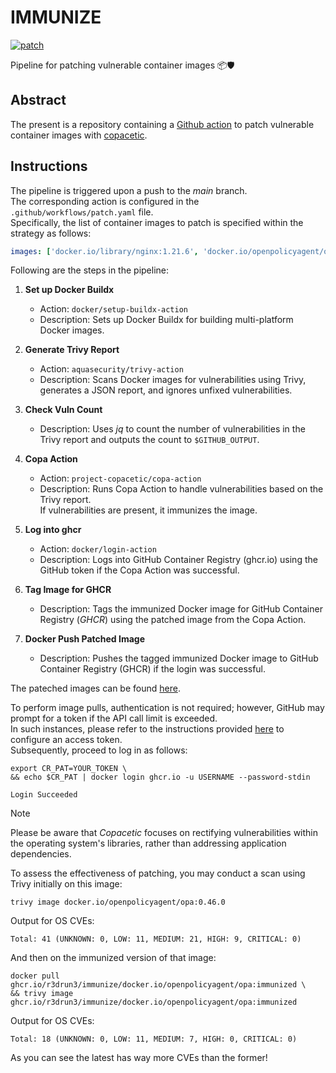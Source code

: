 # IMMUNIZE

[![patch](https://github.com/R3DRUN3/immunize/actions/workflows/patch.yaml/badge.svg)](https://github.com/R3DRUN3/immunize/actions/workflows/patch.yaml)

Pipeline for patching vulnerable container images 📦🛡️

## Abstract
The present is a repository containing a [Github action](https://github.com/features/actions) to patch vulnerable container images with [copacetic](https://github.com/project-copacetic/copacetic).  

## Instructions

The pipeline is triggered upon a push to the *main* branch.  
The corresponding action is configured in the `.github/workflows/patch.yaml` file.  
Specifically, the list of container images to patch is specified within the strategy as follows:

```yaml
images: ['docker.io/library/nginx:1.21.6', 'docker.io/openpolicyagent/opa:0.46.0']
```  
Following are the steps in the pipeline:  
1. **Set up Docker Buildx**
   - Action: `docker/setup-buildx-action`
   - Description: Sets up Docker Buildx for building multi-platform Docker images.

2. **Generate Trivy Report**
   - Action: `aquasecurity/trivy-action`
   - Description: Scans Docker images for vulnerabilities using Trivy, generates a JSON report, and ignores unfixed vulnerabilities.

3. **Check Vuln Count**
   - Description: Uses *jq* to count the number of vulnerabilities in the Trivy report and outputs the count to `$GITHUB_OUTPUT`.

4. **Copa Action**
   - Action: `project-copacetic/copa-action`
   - Description: Runs Copa Action to handle vulnerabilities based on the Trivy report.  
   If vulnerabilities are present, it immunizes the image.

1. **Log into ghcr**
   - Action: `docker/login-action`
   - Description: Logs into GitHub Container Registry (ghcr.io) using the GitHub token if the Copa Action was successful.

2. **Tag Image for GHCR**
   - Description: Tags the immunized Docker image for GitHub Container Registry (*GHCR*) using the patched image from the Copa Action.

3. **Docker Push Patched Image**
   - Description: Pushes the tagged immunized Docker image to GitHub Container Registry (GHCR) if the login was successful.

The pateched images can be found [here](https://github.com/R3DRUN3?tab=packages&repo_name=immunize).  


To perform image pulls, authentication is not required; however, GitHub may prompt for a token if the API call limit is exceeded.  
In such instances, please refer to the instructions provided [here](https://docs.github.com/en/packages/working-with-a-github-packages-registry/working-with-the-container-registry#authenticating-with-a-personal-access-token-classic) to configure an access token.  
Subsequently, proceed to log in as follows:

```console
export CR_PAT=YOUR_TOKEN \
&& echo $CR_PAT | docker login ghcr.io -u USERNAME --password-stdin

Login Succeeded
```   

>[!Note]
> Please be aware that *Copacetic* focuses on rectifying vulnerabilities within the operating system's libraries, rather than addressing application dependencies.  

To assess the effectiveness of patching, you may conduct a scan using Trivy initially on this image:  
```console
trivy image docker.io/openpolicyagent/opa:0.46.0
```  

Output for OS CVEs:  
```console   
Total: 41 (UNKNOWN: 0, LOW: 11, MEDIUM: 21, HIGH: 9, CRITICAL: 0)
```  

And then on the immunized version of that image:  
```console
docker pull ghcr.io/r3drun3/immunize/docker.io/openpolicyagent/opa:immunized \
&& trivy image ghcr.io/r3drun3/immunize/docker.io/openpolicyagent/opa:immunized
```  

Output for OS CVEs:  
```console   
Total: 18 (UNKNOWN: 0, LOW: 11, MEDIUM: 7, HIGH: 0, CRITICAL: 0)
```  

As you can see the latest has way more CVEs than the former!  






